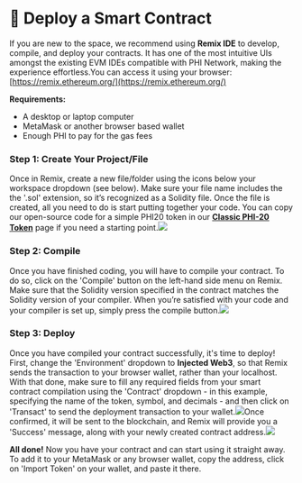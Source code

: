 # 📃 Deploy a Smart Contract

If you are new to the space, we recommend using **Remix IDE** to develop, compile, and deploy your contracts. It has one of the most intuitive UIs amongst the existing EVM IDEs compatible with PHI Network, making the experience effortless.You can access it using your browser: [https://remix.ethereum.org/](https://remix.ethereum.org/)​

**Requirements:**

* A desktop or laptop computer
* MetaMask or another browser based wallet
* Enough PHI to pay for the gas fees

### Step 1: Create Your Project/File <a href="#step-1-create-your-project-file" id="step-1-create-your-project-file"></a>

Once in Remix, create a new file/folder using the icons below your workspace dropdown (see below). Make sure your file name includes the the '.sol' extension, so it’s recognized as a Solidity file. Once the file is created, all you need to do is start putting together your code. You can copy our open-source code for a simple PHI20 token in our [**Classic PHI-20 Token**](smart-contract-examples/classic-phi-20-token.md) page if you need a starting point.![](https://1479452965-files.gitbook.io/\~/files/v0/b/gitbook-x-prod.appspot.com/o/spaces%2Fw8N76RudwAt1Iyty0Cmd%2Fuploads%2Fb2chSshOzv5jWlNWdT5p%2FScreenshot%202022-02-07%20095729.jpg?alt=media\&token=81b1699a-ef1f-4407-b9d1-ed89a3e1e6e7)

### Step 2: Compile <a href="#step-2-compile" id="step-2-compile"></a>

Once you have finished coding, you will have to compile your contract. To do so, click on the 'Compile' button on the left-hand side menu on Remix. Make sure that the Solidity version specified in the contract matches the Solidity version of your compiler. When you’re satisfied with your code and your compiler is set up, simply press the compile button.![](https://1479452965-files.gitbook.io/\~/files/v0/b/gitbook-x-prod.appspot.com/o/spaces%2Fw8N76RudwAt1Iyty0Cmd%2Fuploads%2FW9purFdBe0MS2LHvCUcn%2FScreenshot%202022-02-07%20100042.jpg?alt=media\&token=ed13da47-715a-45b8-93ca-28bee42a4dd1)

### Step 3: Deploy <a href="#step-3-deploy" id="step-3-deploy"></a>

Once you have compiled your contract successfully, it's time to deploy! First, change the 'Environment' dropdown to **Injected Web3**, so that Remix sends the transaction to your browser wallet, rather than your localhost. With that done, make sure to fill any required fields from your smart contract compilation using the 'Contract' dropdown - in this example, specifying the name of the token, symbol, and decimals - and then click on 'Transact' to send the deployment transaction to your wallet.![](https://1479452965-files.gitbook.io/\~/files/v0/b/gitbook-x-prod.appspot.com/o/spaces%2Fw8N76RudwAt1Iyty0Cmd%2Fuploads%2FFYok5ql0XD4Px6OYdQGm%2FScreenshot%202022-02-07%20100112.jpg?alt=media\&token=8fc3fc3e-3231-48aa-9340-8b5aa59eeb5d)Once confirmed, it will be sent to the blockchain, and Remix will provide you a 'Success' message, along with your newly created contract address.![](https://1479452965-files.gitbook.io/\~/files/v0/b/gitbook-x-prod.appspot.com/o/spaces%2Fw8N76RudwAt1Iyty0Cmd%2Fuploads%2FHsRpK9oOPl8zh04euLo5%2FScreenshot%202022-02-07%20104815.jpg?alt=media\&token=af4d5a55-945e-40c9-b711-8f3048b0ac89)

**All done!** Now you have your contract and can start using it straight away. To add it to your MetaMask or any browser wallet, copy the address, click on 'Import Token' on your wallet, and paste it there.
